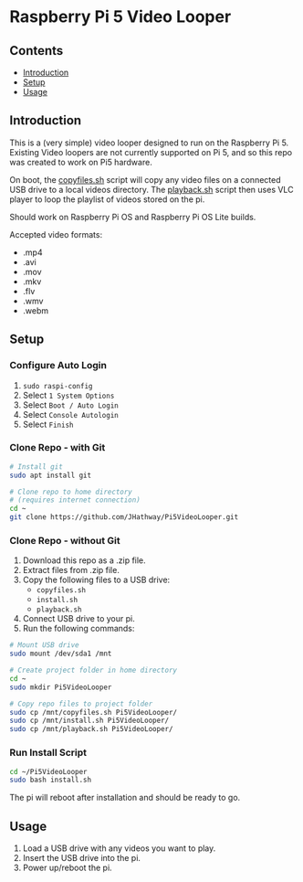 # Raspberry Pi 5 Video Looper

## Contents
- [Introduction](#introduction)
- [Setup](#setup)
- [Usage](#usage)

## Introduction
This is a (very simple) video looper designed to run on the Raspberry Pi 5. Existing Video loopers are not currently supported on Pi 5, and so this repo was created to work on Pi5 hardware.

On boot, the [copyfiles.sh](/copyfiles.sh) script will copy any video files on a connected USB drive to a local videos directory. The [playback.sh](/playback.sh) script then uses VLC player to loop the playlist of videos stored on the pi.

Should work on Raspberry Pi OS and Raspberry Pi OS Lite builds.

Accepted video formats:
- .mp4
- .avi
- .mov
- .mkv
- .flv
- .wmv
- .webm

## Setup
### Configure Auto Login

1. <code>sudo raspi-config</code>
2. Select <code>1 System Options</code>
3. Select <code>Boot / Auto Login</code>
4. Select <code>Console Autologin</code>
5. Select <code>Finish</code>

### Clone Repo - with Git
``` bash
# Install git
sudo apt install git

# Clone repo to home directory
# (requires internet connection)
cd ~
git clone https://github.com/JHathway/Pi5VideoLooper.git
```

### Clone Repo - without Git
1. Download this repo as a .zip file.
2. Extract files from .zip file.
3. Copy the following files to a USB drive:
    - <code>copyfiles.sh</code>
    - <code>install.sh</code>
    - <code>playback.sh</code>
4. Connect USB drive to your pi.
5. Run the following commands:

``` bash
# Mount USB drive
sudo mount /dev/sda1 /mnt

# Create project folder in home directory
cd ~
sudo mkdir Pi5VideoLooper

# Copy repo files to project folder
sudo cp /mnt/copyfiles.sh Pi5VideoLooper/
sudo cp /mnt/install.sh Pi5VideoLooper/
sudo cp /mnt/playback.sh Pi5VideoLooper/
```

### Run Install Script

``` bash
cd ~/Pi5VideoLooper
sudo bash install.sh
```

The pi will reboot after installation and should be ready to go.

## Usage
1. Load a USB drive with any videos you want to play.
2. Insert the USB drive into the pi.
3. Power up/reboot the pi.